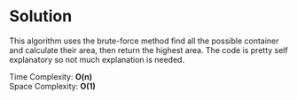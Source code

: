 # Solution

This algorithm uses the brute-force method find all the possible container and calculate their area, then return the highest area. The code is pretty self explanatory so not much explanation is needed.

Time Complexity: **O(n)**\
Space Complexity: **O(1)**
